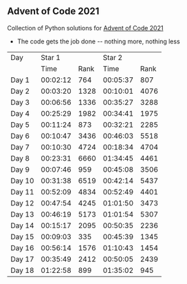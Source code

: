 ## Advent of Code 2021


Collection of Python solutions for [Advent of Code 2021](https://adventofcode.com/2021) 

- The code gets the job done -- nothing more, nothing less

<table>
    <tr>
        <td>Day</td>
        <td colspan="2">Star 1</td>
        <td colspan="2">Star 2</td>
    </tr>
    <tr>
        <td></td>
        <td>Time</td>
        <td>Rank</td>
        <td>Time</td>
        <td>Rank</td>
    </tr>
    <tr>
        <td>Day 1</td>
        <td>00:02:12</td>
        <td>764</td>
        <td>00:05:37</td>
        <td>807</td>
    </tr>
    <tr>
        <td>Day 2</td>
        <td>00:03:20</td>
        <td>1328</td>
        <td>00:10:01</td>
        <td>4076</td>
    </tr>
    <tr>
        <td>Day 3</td>
        <td>00:06:56</td>
        <td>1336</td>
        <td>00:35:27</td>
        <td>3288</td>
    </tr>
    <tr>
        <td>Day 4</td>
        <td>00:25:29</td>
        <td>1982</td>
        <td>00:34:41</td>
        <td>1975</td>
    </tr>
    <tr>
        <td>Day 5</td>
        <td>00:11:24</td>
        <td>873</td>
        <td>00:32:21</td>
        <td>2285</td>
    </tr>
    <tr>
        <td>Day 6</td>
        <td>00:10:47</td>
        <td>3436</td>
        <td>00:46:03</td>
        <td>5518</td>
    </tr>
    <tr>
        <td>Day 7</td>
        <td>00:10:30</td>
        <td>4724</td>
        <td>00:18:34</td>
        <td>4704</td>
    </tr>
    <tr>
        <td>Day 8</td>
        <td>00:23:31</td>
        <td>6660</td>
        <td>01:34:45</td>
        <td>4461</td>
    </tr>
    <tr>
        <td>Day 9</td>
        <td>00:07:46</td>
        <td>959</td>
        <td>00:45:08</td>
        <td>3506</td>
    </tr>
    <tr>
        <td>Day 10</td>
        <td>00:31:38</td>
        <td>6519</td>
        <td>00:42:14</td>
        <td>5437</td>
    </tr>
    <tr>
        <td>Day 11</td>
        <td>00:52:09</td>
        <td>4834</td>
        <td>00:52:49</td>
        <td>4401</td>
    </tr>
    <tr>
        <td>Day 12</td>
        <td>00:47:54</td>
        <td>4245</td>
        <td>01:01:50</td>
        <td>3473</td>
    </tr>
    <tr>
        <td>Day 13</td>
        <td>00:46:19</td>
        <td>5173</td>
        <td>01:01:54</td>
        <td>5307</td>
    </tr>
    <tr>
        <td>Day 14</td>
        <td>00:15:17</td>
        <td>2095</td>
        <td>00:50:35</td>
        <td>2236</td>
    </tr>
    <tr>
        <td>Day 15</td>
        <td>00:09:03</td>
        <td>335</td>
        <td>00:45:39</td>
        <td>1345</td>
    </tr>
    <tr>
        <td>Day 16</td>
        <td>00:56:14</td>
        <td>1576</td>
        <td>01:10:43</td>
        <td>1454</td>
    </tr>
    <tr>
        <td>Day 17</td>
        <td>00:35:49</td>
        <td>2412</td>
        <td>00:50:05</td>
        <td>2439</td>
    </tr>
    <tr>
        <td>Day 18</td>
        <td>01:22:58</td>
        <td>899</td>
        <td>01:35:02</td>
        <td>945</td>
    </tr>
</table>
